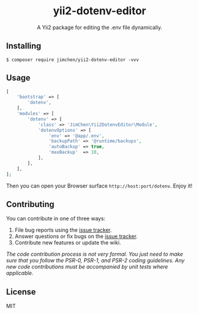<h1 align="center"> yii2-dotenv-editor </h1>

<p align="center"> A Yii2 package for editing the .env file dynamically.</p>


## Installing

```shell
$ composer require jimchen/yii2-dotenv-editor -vvv
```

## Usage

```php
[   
    'bootstrap' => [
        'dotenv',
    ],
    'modules' => [
        'dotenv' => [
            'class' => 'JimChen\Yii2DotenvEditor\Module',
            'dotenvOptions' => [
                'env' => '@app/.env',
                'backupPath' => '@runtime/backups',
                'autoBackup' => true,
                'maxBackup'  => 10,
            ],
        ],           
    ],
];
```

Then you can open your Browser surface `http://host:port/dotenv`. Enjoy it!

## Contributing

You can contribute in one of three ways:

1. File bug reports using the [issue tracker](https://github.com/JimChenWYU/yii2-dotenv-editor/issues).
2. Answer questions or fix bugs on the [issue tracker](https://github.com/JimChenWYU/yii2-dotenv-editor/issues).
3. Contribute new features or update the wiki.

_The code contribution process is not very formal. You just need to make sure that you follow the PSR-0, PSR-1, and PSR-2 coding guidelines. Any new code contributions must be accompanied by unit tests where applicable._

## License

MIT